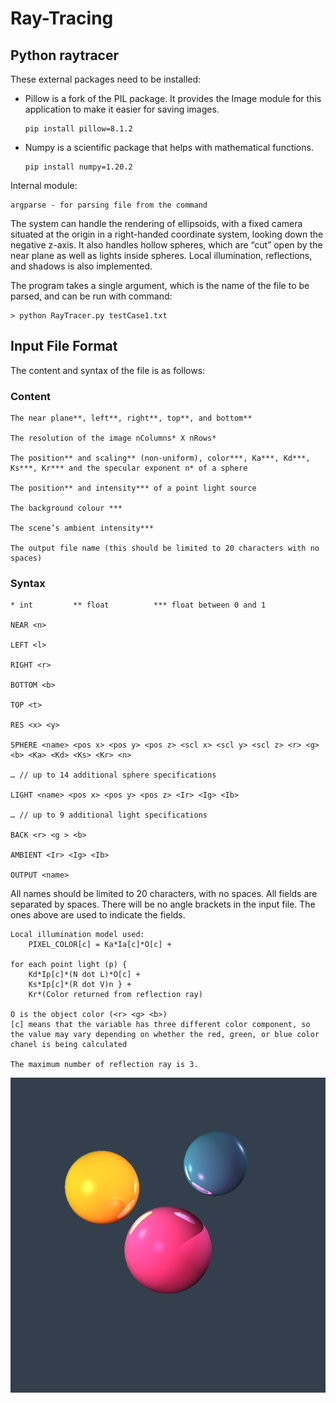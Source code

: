 # Ray-Tracing
## Python raytracer

These external packages need to be installed:
<ul>
<li> Pillow is a fork of the PIL package. It provides the Image module for this application to make it easier for saving images.

    pip install pillow=8.1.2

<li> Numpy is a scientific package that helps with mathematical functions.

    pip install numpy=1.20.2
</ul>
Internal module:

    argparse - for parsing file from the command

The system can handle the rendering of ellipsoids, with a fixed camera situated at the origin in a right-handed coordinate system, looking down the negative z-axis. It also handles hollow spheres, which are “cut” open by the near plane as well as lights inside spheres. Local illumination, reflections, and shadows is also implemented.

The program takes a single argument, which is the name of the file to be parsed, and can be run with command:

    > python RayTracer.py testCase1.txt  

## Input File Format

The content and syntax of the file is as follows: <br>
### Content

    The near plane**, left**, right**, top**, and bottom**

    The resolution of the image nColumns* X nRows*

    The position** and scaling** (non-uniform), color***, Ka***, Kd***, Ks***, Kr*** and the specular exponent n* of a sphere

    The position** and intensity*** of a point light source

    The background colour ***

    The scene’s ambient intensity***

    The output file name (this should be limited to 20 characters with no spaces)

### Syntax
    * int         ** float          *** float between 0 and 1

    NEAR <n>

    LEFT <l>

    RIGHT <r>

    BOTTOM <b>

    TOP <t>

    RES <x> <y>

    SPHERE <name> <pos x> <pos y> <pos z> <scl x> <scl y> <scl z> <r> <g> <b> <Ka> <Kd> <Ks> <Kr> <n>

    … // up to 14 additional sphere specifications

    LIGHT <name> <pos x> <pos y> <pos z> <Ir> <Ig> <Ib>

    … // up to 9 additional light specifications

    BACK <r> <g > <b>

    AMBIENT <Ir> <Ig> <Ib>

    OUTPUT <name>

All names should be limited to 20 characters, with no spaces. All fields are separated by spaces. There will be no angle brackets in the input file. The ones above are used to indicate the fields. <br>

    Local illumination model used:
        PIXEL_COLOR[c] = Ka*Ia[c]*O[c] +

    for each point light (p) { 
        Kd*Ip[c]*(N dot L)*O[c] +
        Ks*Ip[c]*(R dot V)n } +
        Kr*(Color returned from reflection ray)

    O is the object color (<r> <g> <b>)
    [c] means that the variable has three different color component, so the value may vary depending on whether the red, green, or blue color chanel is being calculated

    The maximum number of reflection ray is 3.

![Ray Tracer](/TestCases/rt.png "Ray Tracer")

